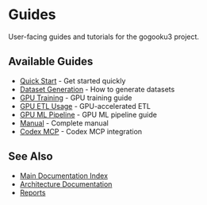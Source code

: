 # Guides

User-facing guides and tutorials for the gogooku3 project.

## Available Guides

- [Quick Start](quick_start.md) - Get started quickly
- [Dataset Generation](dataset_generation.md) - How to generate datasets
- [GPU Training](gpu_training.md) - GPU training guide
- [GPU ETL Usage](gpu_etl_usage.md) - GPU-accelerated ETL
- [GPU ML Pipeline](gpu_ml_pipeline.md) - GPU ML pipeline guide
- [Manual](manual.md) - Complete manual
- [Codex MCP](codex_mcp.md) - Codex MCP integration

## See Also

- [Main Documentation Index](../INDEX.md)
- [Architecture Documentation](../architecture/)
- [Reports](../reports/)
